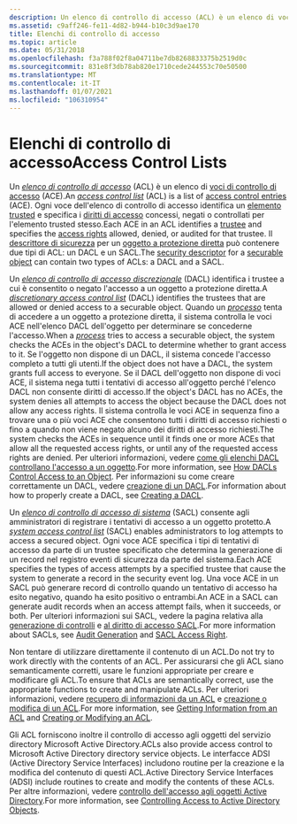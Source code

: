 ```yaml
---
description: Un elenco di controllo di accesso (ACL) è un elenco di voci di controllo di accesso (ACE).
ms.assetid: c9aff246-fe11-4d82-b944-b10c3d9ae170
title: Elenchi di controllo di accesso
ms.topic: article
ms.date: 05/31/2018
ms.openlocfilehash: f3a788f02f8a04711be7db8268833375b2519d0c
ms.sourcegitcommit: 831e8f3db78ab820e1710cede244553c70e50500
ms.translationtype: MT
ms.contentlocale: it-IT
ms.lasthandoff: 01/07/2021
ms.locfileid: "106310954"
---
```

# <a name="access-control-lists"></a><span data-ttu-id="541b3-103">Elenchi di controllo di accesso</span><span class="sxs-lookup"><span data-stu-id="541b3-103">Access Control Lists</span></span>

<span data-ttu-id="541b3-104">Un [*elenco di controllo di accesso*](/windows/desktop/SecGloss/a-gly) (ACL) è un elenco di [voci di controllo di accesso](access-control-entries.md) (ACE).</span><span class="sxs-lookup"><span data-stu-id="541b3-104">An [*access control list*](/windows/desktop/SecGloss/a-gly) (ACL) is a list of [access control entries](access-control-entries.md) (ACE).</span></span> <span data-ttu-id="541b3-105">Ogni voce dell'elenco di controllo di accesso identifica un [elemento trusted](trustees.md) e specifica i [diritti di accesso](access-rights-and-access-masks.md) concessi, negati o controllati per l'elemento trusted stesso.</span><span class="sxs-lookup"><span data-stu-id="541b3-105">Each ACE in an ACL identifies a [trustee](trustees.md) and specifies the [access rights](access-rights-and-access-masks.md) allowed, denied, or audited for that trustee.</span></span> <span data-ttu-id="541b3-106">Il [descrittore di sicurezza](security-descriptors.md) per un [oggetto a protezione diretta](securable-objects.md) può contenere due tipi di ACL: un DACL e un SACL.</span><span class="sxs-lookup"><span data-stu-id="541b3-106">The [security descriptor](security-descriptors.md) for a [securable object](securable-objects.md) can contain two types of ACLs: a DACL and a SACL.</span></span>

<span data-ttu-id="541b3-107">Un [*elenco di controllo di accesso discrezionale*](/windows/desktop/SecGloss/d-gly) (DACL) identifica i trustee a cui è consentito o negato l'accesso a un oggetto a protezione diretta.</span><span class="sxs-lookup"><span data-stu-id="541b3-107">A [*discretionary access control list*](/windows/desktop/SecGloss/d-gly) (DACL) identifies the trustees that are allowed or denied access to a securable object.</span></span> <span data-ttu-id="541b3-108">Quando un [*processo*](/windows/desktop/SecGloss/p-gly) tenta di accedere a un oggetto a protezione diretta, il sistema controlla le voci ACE nell'elenco DACL dell'oggetto per determinare se concederne l'accesso.</span><span class="sxs-lookup"><span data-stu-id="541b3-108">When a [*process*](/windows/desktop/SecGloss/p-gly) tries to access a securable object, the system checks the ACEs in the object's DACL to determine whether to grant access to it.</span></span> <span data-ttu-id="541b3-109">Se l'oggetto non dispone di un DACL, il sistema concede l'accesso completo a tutti gli utenti.</span><span class="sxs-lookup"><span data-stu-id="541b3-109">If the object does not have a DACL, the system grants full access to everyone.</span></span> <span data-ttu-id="541b3-110">Se il DACL dell'oggetto non dispone di voci ACE, il sistema nega tutti i tentativi di accesso all'oggetto perché l'elenco DACL non consente diritti di accesso.</span><span class="sxs-lookup"><span data-stu-id="541b3-110">If the object's DACL has no ACEs, the system denies all attempts to access the object because the DACL does not allow any access rights.</span></span> <span data-ttu-id="541b3-111">Il sistema controlla le voci ACE in sequenza fino a trovare una o più voci ACE che consentono tutti i diritti di accesso richiesti o fino a quando non viene negato alcuno dei diritti di accesso richiesti.</span><span class="sxs-lookup"><span data-stu-id="541b3-111">The system checks the ACEs in sequence until it finds one or more ACEs that allow all the requested access rights, or until any of the requested access rights are denied.</span></span> <span data-ttu-id="541b3-112">Per ulteriori informazioni, vedere [come gli elenchi DACL controllano l'accesso a un oggetto](how-dacls-control-access-to-an-object.md).</span><span class="sxs-lookup"><span data-stu-id="541b3-112">For more information, see [How DACLs Control Access to an Object](how-dacls-control-access-to-an-object.md).</span></span> <span data-ttu-id="541b3-113">Per informazioni su come creare correttamente un DACL, vedere [creazione di un DACL](/windows/desktop/SecBP/creating-a-dacl).</span><span class="sxs-lookup"><span data-stu-id="541b3-113">For information about how to properly create a DACL, see [Creating a DACL](/windows/desktop/SecBP/creating-a-dacl).</span></span>

<span data-ttu-id="541b3-114">Un [*elenco di controllo di accesso di sistema*](/windows/desktop/SecGloss/s-gly) (SACL) consente agli amministratori di registrare i tentativi di accesso a un oggetto protetto.</span><span class="sxs-lookup"><span data-stu-id="541b3-114">A [*system access control list*](/windows/desktop/SecGloss/s-gly) (SACL) enables administrators to log attempts to access a secured object.</span></span> <span data-ttu-id="541b3-115">Ogni voce ACE specifica i tipi di tentativi di accesso da parte di un trustee specificato che determina la generazione di un record nel registro eventi di sicurezza da parte del sistema.</span><span class="sxs-lookup"><span data-stu-id="541b3-115">Each ACE specifies the types of access attempts by a specified trustee that cause the system to generate a record in the security event log.</span></span> <span data-ttu-id="541b3-116">Una voce ACE in un SACL può generare record di controllo quando un tentativo di accesso ha esito negativo, quando ha esito positivo o entrambi.</span><span class="sxs-lookup"><span data-stu-id="541b3-116">An ACE in a SACL can generate audit records when an access attempt fails, when it succeeds, or both.</span></span> <span data-ttu-id="541b3-117">Per ulteriori informazioni sui SACL, vedere la pagina relativa alla [generazione di controlli](audit-generation.md) e [al diritto di accesso SACL](sacl-access-right.md).</span><span class="sxs-lookup"><span data-stu-id="541b3-117">For more information about SACLs, see [Audit Generation](audit-generation.md) and [SACL Access Right](sacl-access-right.md).</span></span>

<span data-ttu-id="541b3-118">Non tentare di utilizzare direttamente il contenuto di un ACL.</span><span class="sxs-lookup"><span data-stu-id="541b3-118">Do not try to work directly with the contents of an ACL.</span></span> <span data-ttu-id="541b3-119">Per assicurarsi che gli ACL siano semanticamente corretti, usare le funzioni appropriate per creare e modificare gli ACL.</span><span class="sxs-lookup"><span data-stu-id="541b3-119">To ensure that ACLs are semantically correct, use the appropriate functions to create and manipulate ACLs.</span></span> <span data-ttu-id="541b3-120">Per ulteriori informazioni, vedere [recupero di informazioni da un ACL](getting-information-from-an-acl.md) e [creazione o modifica di un ACL](creating-or-modifying-an-acl.md).</span><span class="sxs-lookup"><span data-stu-id="541b3-120">For more information, see [Getting Information from an ACL](getting-information-from-an-acl.md) and [Creating or Modifying an ACL](creating-or-modifying-an-acl.md).</span></span>

<span data-ttu-id="541b3-121">Gli ACL forniscono inoltre il controllo di accesso agli oggetti del servizio directory Microsoft Active Directory.</span><span class="sxs-lookup"><span data-stu-id="541b3-121">ACLs also provide access control to Microsoft Active Directory directory service objects.</span></span> <span data-ttu-id="541b3-122">Le interfacce ADSI (Active Directory Service Interfaces) includono routine per la creazione e la modifica del contenuto di questi ACL.</span><span class="sxs-lookup"><span data-stu-id="541b3-122">Active Directory Service Interfaces (ADSI) include routines to create and modify the contents of these ACLs.</span></span> <span data-ttu-id="541b3-123">Per altre informazioni, vedere [controllo dell'accesso agli oggetti Active Directory](/windows/desktop/AD/controlling-access-to-objects-in-active-directory-domain-services).</span><span class="sxs-lookup"><span data-stu-id="541b3-123">For more information, see [Controlling Access to Active Directory Objects](/windows/desktop/AD/controlling-access-to-objects-in-active-directory-domain-services).</span></span>

 

 
